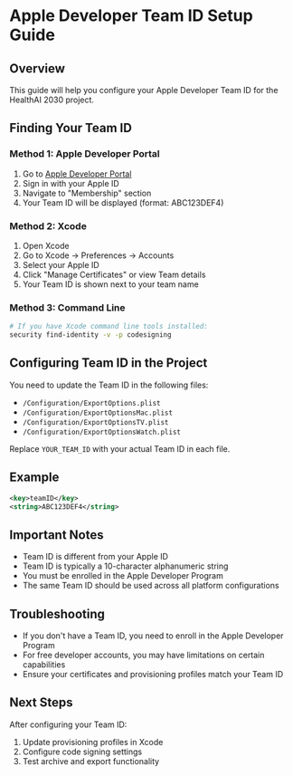 # Apple Developer Team ID Setup Guide

## Overview
This guide will help you configure your Apple Developer Team ID for the HealthAI 2030 project.

## Finding Your Team ID

### Method 1: Apple Developer Portal
1. Go to [Apple Developer Portal](https://developer.apple.com/account)
2. Sign in with your Apple ID
3. Navigate to "Membership" section
4. Your Team ID will be displayed (format: ABC123DEF4)

### Method 2: Xcode
1. Open Xcode
2. Go to Xcode → Preferences → Accounts
3. Select your Apple ID
4. Click "Manage Certificates" or view Team details
5. Your Team ID is shown next to your team name

### Method 3: Command Line
```bash
# If you have Xcode command line tools installed:
security find-identity -v -p codesigning
```

## Configuring Team ID in the Project

You need to update the Team ID in the following files:
- `/Configuration/ExportOptions.plist`
- `/Configuration/ExportOptionsMac.plist`
- `/Configuration/ExportOptionsTV.plist`
- `/Configuration/ExportOptionsWatch.plist`

Replace `YOUR_TEAM_ID` with your actual Team ID in each file.

## Example
```xml
<key>teamID</key>
<string>ABC123DEF4</string>
```

## Important Notes
- Team ID is different from your Apple ID
- Team ID is typically a 10-character alphanumeric string
- You must be enrolled in the Apple Developer Program
- The same Team ID should be used across all platform configurations

## Troubleshooting
- If you don't have a Team ID, you need to enroll in the Apple Developer Program
- For free developer accounts, you may have limitations on certain capabilities
- Ensure your certificates and provisioning profiles match your Team ID

## Next Steps
After configuring your Team ID:
1. Update provisioning profiles in Xcode
2. Configure code signing settings
3. Test archive and export functionality